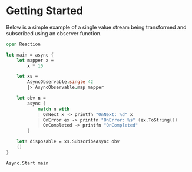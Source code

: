 # Getting Started

Below is a simple example of a single value stream being transformed and subscribed using an observer function.

```fs
open Reaction

let main = async {
    let mapper x =
        x * 10

    let xs =
        AsyncObservable.single 42
        |> AsyncObservable.map mapper

    let obv n =
        async {
            match n with
            | OnNext x -> printfn "OnNext: %d" x
            | OnError ex -> printfn "OnError: %s" (ex.ToString())
            | OnCompleted -> printfn "OnCompleted"
        }

    let! disposable = xs.SubscribeAsync obv
    ()
}

Async.Start main
```